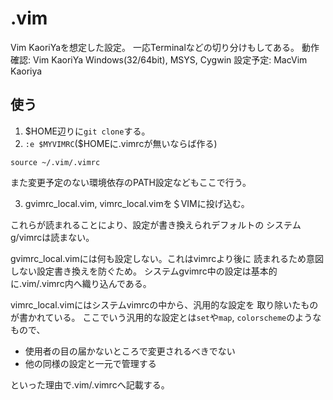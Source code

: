 .vim
====

Vim KaoriYaを想定した設定。
一応Terminalなどの切り分けもしてある。
動作確認: Vim KaoriYa Windows(32/64bit), MSYS, Cygwin
設定予定: MacVim Kaoriya

使う
----

1. $HOME辺りに`git clone`する。
2. `:e $MYVIMRC`($HOMEに.vimrcが無いならば作る)

  ```VimL
  source ~/.vim/.vimrc
  ```
  
  また変更予定のない環境依存のPATH設定などもここで行う。

3. gvimrc\_local.vim, vimrc\_local.vimを＄VIMに投げ込む。

  これらが読まれることにより、設定が書き換えられデフォルトの
  システムg/vimrcは読まない。

  gvimrc_local.vimには何も設定しない。これはvimrcより後に
  読まれるため意図しない設定書き換えを防ぐため。
  システムgvimrc中の設定は基本的に.vim/.vimrc内へ織り込んである。
  
  vimrc_local.vimにはシステムvimrcの中から、汎用的な設定を
  取り除いたものが書かれている。
  ここでいう汎用的な設定とは`set`や`map`, `colorscheme`のようなもので、
  - 使用者の目の届かないところで変更されるべきでない
  - 他の同様の設定と一元で管理する
  
  といった理由で.vim/.vimrcへ記載する。
